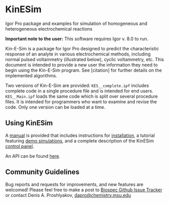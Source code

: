 # KinESim
Igor Pro package and examples for simulation of homogeneous and heterogeneous electrochemical reactions

**Important note to the user:** This software requires Igor v. 8.0 to run.

Kin-E-Sim is a package for Igor Pro designed to predict the characteristic response of an analyte in various electrochemical methods, including normal pulsed voltammetry (illustrated below), cyclic voltammetry, etc. This document is intended to provide a new user the information they need to begin using the Kin-E-Sim program. See [citation] for further details on the implemented algorithms. 

Two versions of Kin-E-Sim are provided: `KES__complete.ipf` includes complete code in a single procedure file and is intended for end users.  `KES__Main.ipf` loads the same code which is split over several procedure files. It is intended for programmers who want to examine and revise the code.  Only one version can be loaded at a time. 

## Using KinESim
A [manual](https://github.com/dap-biospec/KinESim/blob/master/KES_manual.md) is provided that includes instructions for [installation](https://github.com/dap-biospec/KinESim/blob/master/KES_manual.md#Installation), a tutorial featuring [demo simulations](https://github.com/dap-biospec/KinESim/blob/master/KES_manual.md#Kin-E-Sim-Demo), and a complete description of the KinESim [control panel](https://github.com/dap-biospec/KinESim/blob/master/KES_manual.md#Control-Panel).

An API can be found [here](https://github.com/dap-biospec/KinESim/blob/master/KES_API.md). 

## Community Guidelines
Bug reports and requests for improvements, and new features are welcomed! Please feel free to make a post to [Biospec Github Issue Tracker](https://github.com/dap-biospec/KinESim/issues) or contact Denis A. Proshlyakov, [dapro@chemistry.msu.edu](mailto:dapro@chemistry.msu.edu)

